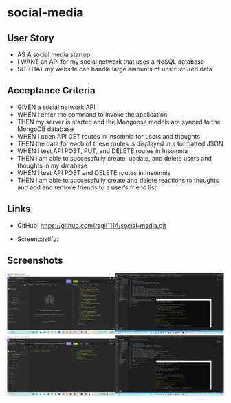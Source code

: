 # social-media

## User Story
- AS A social media startup
- I WANT an API for my social network that uses a NoSQL database
- SO THAT my website can handle large amounts of unstructured data

## Acceptance Criteria
- GIVEN a social network API
- WHEN I enter the command to invoke the application
- THEN my server is started and the Mongoose models are synced to the MongoDB database
- WHEN I open API GET routes in Insomnia for users and thoughts
- THEN the data for each of these routes is displayed in a formatted JSON
- WHEN I test API POST, PUT, and DELETE routes in Insomnia
- THEN I am able to successfully create, update, and delete users and thoughts in my database
- WHEN I test API POST and DELETE routes in Insomnia
- THEN I am able to successfully create and delete reactions to thoughts and add and remove friends to a user’s friend list

## Links
- GitHub:
https://github.com/ragil1114/social-media.git

- Screencastify:


## Screenshots
![demo](https://github.com/ragil1114/social-media/blob/main/public/assets/images/demo.png)
![demo2](https://github.com/ragil1114/social-media/blob/main/public/assets/images/demo2.png)